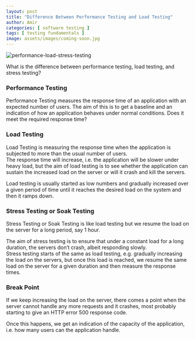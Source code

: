 ```yaml
---
layout: post
title: "Difference Between Performance Testing and Load Testing"
author: Amir
categories: [ software testing ]
tags: [ testing fundamentals ]
image: assets/images/coming-soon.jpg
---
```


![performance-load-stress-testing](https://www.testingexcellence.com/wp-content/uploads/2016/01/Website-Performance-Testing-e1452938279979.jpg)

What is the difference between performance testing, load testing, and stress testing?

### **Performance Testing**

Performance Testing measures the response time of an application with an expected number of users. The aim of this is to get a baseline and an indication of how an application behaves under normal conditions. Does it meet the required response time?

### **Load Testing**

Load Testing is measuring the response time when the application is subjected to more than the usual number of users.  
The response time will increase, i.e. the application will be slower under heavy load, but the aim of load testing is to see whether the application can sustain the increased load on the server or will it crash and kill the servers.

Load testing is usually started as low numbers and gradually increased over a given period of time until it reaches the desired load on the system and then it ramps down.

### **Stress Testing or Soak Testing**

Stress Testing or Soak Testing is like load testing but we resume the load on the server for a long period, say 1 hour.

The aim of stress testing is to ensure that under a constant load for a long duration, the servers don’t crash, albeit responding slowly.  
Stress testing starts of the same as load testing, e.g. gradually increasing the load on the servers, but once this load is reached, we resume the same load on the server for a given duration and then measure the response times.

### **Break Point**

If we keep increasing the load on the server, there comes a point when the server cannot handle any more requests and it crashes, most probably starting to give an HTTP error 500 response code.

Once this happens, we get an indication of the capacity of the application, i.e. how many users can the application handle.